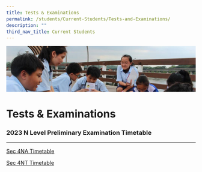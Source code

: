 ```yaml
---
title: Tests & Examinations
permalink: /students/Current-Students/Tests-and-Examinations/
description: ""
third_nav_title: Current Students
---
```

![](/images/Parentsbanner.jpg)

Tests & Examinations
====================
### 2023 N Level Preliminary Examination Timetable
-------------------------

[Sec 4NA Timetable](/files/2023%20n%20prelims%20nbrss%20tt_final.pdf)



[Sec 4NT Timetable](/files/2023%20nt%20prelims%20nbrss%20tt_final.pdf)
